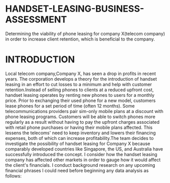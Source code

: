 # HANDSET-LEASING-BUSINESS-ASSESSMENT
Determining the viability of phone leasing for company X(telecom company) in order to increase client retention, which is beneficial to the company.
# INTRODUCTION
Local telecom company,Company X, has seen a drop in profits in recent years. The corporation develops a theory for the introduction of handset leasing in an effort to cut losses to a minimum and help with customer retention.Instead of selling phones to clients at a reduced upfront cost, handset leasing operates by renting new phones to users for a monthly price. Prior to exchanging their used phone for a new model, customers lease phones for a set period of time (often 12 months). Some telecommunications providers pair sim-only mobile plans at a discount with phone leasing programs. Customers will be able to switch phones more regularly as a result without having to pay the upfront charges associated with retail phone purchases or having their mobile plans affected. This lessens the telecoms' need to keep inventory and lowers their financing expenses, both of which can increase profitability.The team decides to investigate the possibility of handset leasing for Company X because comparably developed countries like Singapore, the US, and Australia have successfully introduced the concept.
I consider how the handset leasing company has affected other markets in order to gauge how it would affect the client's financials. I conduct background research on any upcoming financial phrases I could need before beginning any data analysis as follows:
